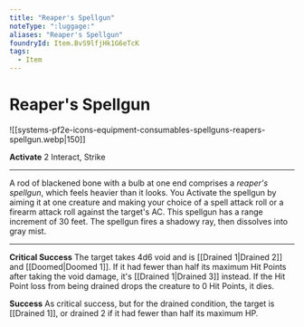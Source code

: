 ```yaml
---
title: "Reaper's Spellgun"
noteType: ":luggage:"
aliases: "Reaper's Spellgun"
foundryId: Item.BvS9lfjHk1G6eTcK
tags:
  - Item
---
```


# Reaper's Spellgun
![[systems-pf2e-icons-equipment-consumables-spellguns-reapers-spellgun.webp|150]]

**Activate** 2 Interact, Strike

* * *

A rod of blackened bone with a bulb at one end comprises a _reaper's spellgun_, which feels heavier than it looks. You Activate the spellgun by aiming it at one creature and making your choice of a spell attack roll or a firearm attack roll against the target's AC. This spellgun has a range increment of 30 feet. The spellgun fires a shadowy ray, then dissolves into gray mist.

* * *

**Critical Success** The target takes 4d6 void and is [[Drained 1|Drained 2]] and [[Doomed|Doomed 1]]. If it had fewer than half its maximum Hit Points after taking the void damage, it's [[Drained 1|Drained 3]] instead. If the Hit Point loss from being drained drops the creature to 0 Hit Points, it dies.

**Success** As critical success, but for the drained condition, the target is [[Drained 1]], or drained 2 if it had fewer than half its maximum HP.
